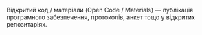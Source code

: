 Відкритий код / матеріали (Open Code / Materials) — публікація програмного забезпечення, протоколів, анкет тощо у відкритих репозитаріях.